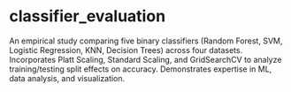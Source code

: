 # classifier_evaluation
An empirical study comparing five binary classifiers (Random Forest, SVM, Logistic Regression, KNN, Decision Trees) across four datasets. Incorporates Platt Scaling, Standard Scaling, and GridSearchCV to analyze training/testing split effects on accuracy. Demonstrates expertise in ML, data analysis, and visualization.
